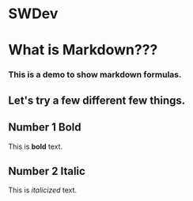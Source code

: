 # SWDev
# What is Markdown???
### This is a demo to show markdown formulas.
Let's try a few different few things. 
---
## Number 1 Bold 
This is **bold** text. 
## Number 2 Italic
This is *italicized* text. 

